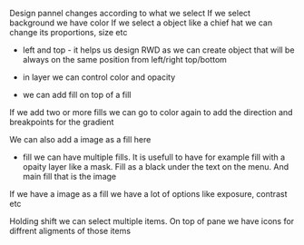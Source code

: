 Design pannel changes according to what we select
If we select background we have color
If we select a object like a chief hat we can change its proportions, size etc

- left and top - it helps us design RWD as we can create object that will be always on the same position from left/right top/bottom

- in layer we can control color and opacity
- we can add fill on top of a fill

If we add two or more fills we can go to color again to add the direction and breakpoints for the gradient

We can also add a image as a fill here

- fill
  we can have multiple fills. It is usefull to have for example fill with a opaity layer like a mask. Fill as a black under the text on the menu. And main fill that is the image

If we have a image as a fill we have a lot of options like exposure, contrast etc

Holding shift we can select multiple items. On top of pane we have icons for diffrent aligments of those items
